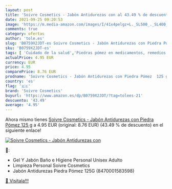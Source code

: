 ```yaml
---
layout: post
title: 'Soivre Cosmetics - Jabón Antidurezas con al 43.49 % de descuento'
date: 2021-09-25 09:20:53
image: 'https://m.media-amazon.com/images/I/41x4pelgz+L._SL500_._SL400_.jpg'
comments: true
category: ofertas
author: 'tole.es'
slug: 'B0759X2JDT-es Soivre Cosmetics - Jabón Antidurezas con Piedra Pómez 125 g'
sku: 'B0759X2JDT-es'
tags: [ 'Cuidado de la salud','Piedras pómez en medicamentos, remedios y suplementos dietéticos','Podología en medicamentos, remedios y suplementos dietéticos','Salud y cuidado personal','Utensilios del cuidado de los pies en medicamentos, remedios y suplementos dietéticos','jabón','soivre cosmetics', ]
actualPrice: 4.95 EUR
currency: EUR
price: 4.95
comparePrice: 8.76 EUR
prodname: 'Soivre Cosmetics - Jabón Antidurezas con Piedra Pómez  125 g'
country: 'es'
flag: '🇪🇸'
brand: 'Soivre Cosmetics'
buyurl: 'https://www.amazon.es/dp/B0759X2JDT/?tag=tolees-21'
descuento: '43.49'
average: '4.95'
---
```


Ahora mismo tienes [Soivre Cosmetics - Jabón Antidurezas con Piedra Pómez  125 g](https://www.amazon.es/dp/B0759X2JDT/?tag=tolees-21) a 4.95 EUR (original: 8.76 EUR) (43.49 %  de descuento) en el siguiente enlace!

[![Soivre Cosmetics - Jabón Antidurezas con](https://m.media-amazon.com/images/I/41x4pelgz+L._SL500_._SL400_.jpg)](https://www.amazon.es/dp/B0759X2JDT/?tag=tolees-21)

🔎:

- Gel Y Jabón Baño e Higiene Personal Unisex Adulto
- Limpieza Personal Soivre Cosmetics
- Jabón Antidurezas Piedra Pómez 125G (8470001583598)

[🛒 Visítala!!!](https://www.amazon.es/dp/B0759X2JDT/?tag=tolees-21)

